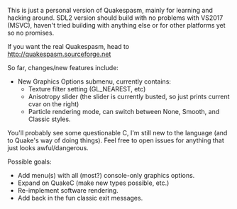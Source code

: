 This is just a personal version of Quakespasm, mainly for learning and hacking around. SDL2 version should build with no problems with VS2017 (MSVC), haven't tried building with anything else or for other platforms yet so no promises.

If you want the real Quakespasm, head to http://quakespasm.sourceforge.net

So far, changes/new features include:
* New Graphics Options submenu, currently contains:
    * Texture filter setting (GL_NEAREST, etc)
    * Anisotropy slider (the slider is currently busted, so just prints current cvar on the right)
	* Particle rendering mode, can switch between None, Smooth, and Classic styles.

You'll probably see some questionable C, I'm still new to the language (and to Quake's way of doing things). Feel free to open issues for anything that just looks awful/dangerous.

Possible goals:
* Add menu(s) with all (most?) console-only graphics options.
* Expand on QuakeC (make new types possible, etc.)
* Re-implement software rendering.
* Add back in the fun classic exit messages.